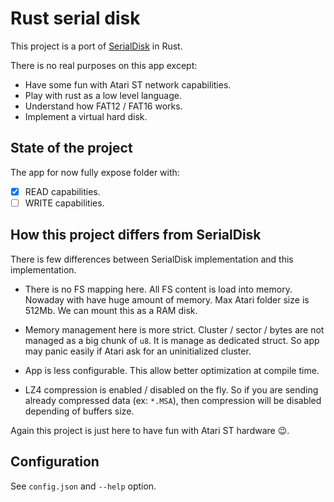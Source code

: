 # Rust serial disk

This project is a port of [SerialDisk](https://github.com/z80andrew/SerialDisk) in Rust.

There is no real purposes on this app except:

- Have some fun with Atari ST network capabilities.
- Play with rust as a low level language.
- Understand how FAT12 / FAT16 works.
- Implement a virtual hard disk.

## State of the project

The app for now fully expose folder with:

- [x] READ capabilities.
- [ ] WRITE capabilities.

## How this project differs from SerialDisk

There is few differences between SerialDisk implementation and this implementation.

- There is no FS mapping here. All FS content is load into memory.
  Nowaday with have huge amount of memory. Max Atari folder size is 512Mb.
  We can mount this as a RAM disk.

- Memory management here is more strict.
  Cluster / sector / bytes are not managed as a big chunk of `u8`.
  It is manage as dedicated struct.
  So app may panic easily if Atari ask for an uninitialized cluster.

- App is less configurable. This allow better optimization at compile time.

- LZ4 compression is enabled / disabled on the fly. So if you are sending already
  compressed data (ex: `*.MSA`), then compression will be disabled depending of
  buffers size.

Again this project is just here to have fun with Atari ST hardware :wink:.

## Configuration

See `config.json` and `--help` option.
